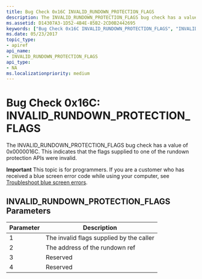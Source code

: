 ```yaml
---
title: Bug Check 0x16C INVALID_RUNDOWN_PROTECTION_FLAGS
description: The INVALID_RUNDOWN_PROTECTION_FLAGS bug check has a value of 0x0000016C. This indicates that the flags supplied to one of the rundown protection APIs were invalid.
ms.assetid: D14307A3-1D52-4B4E-85B2-2CD0B2442695
keywords: ["Bug Check 0x16C INVALID_RUNDOWN_PROTECTION_FLAGS", "INVALID_RUNDOWN_PROTECTION_FLAGS"]
ms.date: 05/23/2017
topic_type:
- apiref
api_name:
- INVALID_RUNDOWN_PROTECTION_FLAGS
api_type:
- NA
ms.localizationpriority: medium
---
```


# Bug Check 0x16C: INVALID\_RUNDOWN\_PROTECTION\_FLAGS


The INVALID\_RUNDOWN\_PROTECTION\_FLAGS bug check has a value of 0x0000016C. This indicates that the flags supplied to one of the rundown protection APIs were invalid.

**Important** This topic is for programmers. If you are a customer who has received a blue screen error code while using your computer, see [Troubleshoot blue screen errors](https://windows.microsoft.com/windows-10/troubleshoot-blue-screen-errors).

## INVALID\_RUNDOWN\_PROTECTION\_FLAGS Parameters


| Parameter | Description                              |
|-----------|------------------------------------------|
| 1         | The invalid flags supplied by the caller |
| 2         | The address of the rundown ref           |
| 3         | Reserved                                 |
| 4         | Reserved                                 |

 

 

 




